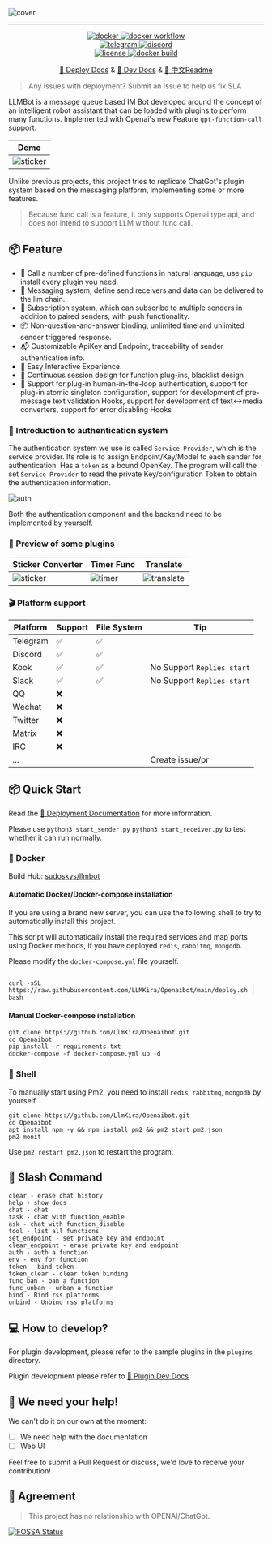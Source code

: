 ![cover](https://raw.githubusercontent.com/LlmKira/.github/main/llmbot/project_cover.png)

-----------------------

<p align="center">
<a href="https://hub.docker.com/repository/docker/sudoskys/llmbot/general">
    <img src="https://img.shields.io/docker/pulls/sudoskys/llmbot" alt="docker">
</a>
<a href="https://github.com/llmkira/openaibot/actions/workflows/docker-ci.yaml">
    <img src="https://github.com/llmkira/openaibot/actions/workflows/docker-ci.yaml/badge.svg" alt="docker workflow">
</a>
<br />
<a href="https://t.me/Openai_LLM">
    <img src="https://img.shields.io/badge/Join-Telegram-blue" alt="telegram">
</a>
<a href="https://discord.gg/6QHNdwhdE5">
    <img src="https://img.shields.io/badge/Join-Discord-blue" alt="discord">
</a>
<br/>
<a href="https://raw.githubusercontent.com/llmkira/openaibot/main/LICENSE">
    <img src="https://img.shields.io/github/license/llmkira/openaibot" alt="license">
</a>
<a href="https://hub.docker.com/repository/docker/sudoskys/llmbot/builds">
    <img src="https://img.shields.io/docker/v/sudoskys/llmbot" alt="docker build">
</a>
</p>

<p align="center">
  <a href="https://llmkira.github.io/Docs/en">🍩 Deploy Docs</a> 
  &
  <a href="https://llmkira.github.io/Docs/en/dev/basic">🧀 Dev Docs</a>
  &
  <a href="README.md">📝 中文Readme</a>
</p>

> Any issues with deployment? Submit an Issue to help us fix SLA

LLMBot is a message queue based IM Bot developed around the concept of an intelligent robot assistant that can be loaded
with plugins to perform many functions. Implemented with Openai's new Feature `gpt-function-call`
support.

| Demo                              | 
|-----------------------------------|
| ![sticker](./docs/chain_chat.gif) |

Unlike previous projects, this project tries to replicate ChatGpt's plugin system based on the messaging platform,
implementing some or more features.

> Because func call is a feature, it only supports Openai type api, and does not intend to support LLM without func
> call.

## 📦 Feature

- 🍪 Call a number of pre-defined functions in natural language, use `pip` install every plugin you need.
- 📝 Messaging system, define send receivers and data can be delivered to the llm chain.
- 📎 Subscription system, which can subscribe to multiple senders in addition to paired senders, with push functionality.
- 📦 Non-question-and-answer binding, unlimited time and unlimited sender triggered response.
- 📬 Customizable ApiKey and Endpoint, traceability of sender authentication info.
- 🍾 Easy Interactive Experience.
- 🍖 Continuous session design for function plug-ins, blacklist design
- 🍟 Support for plug-in human-in-the-loop authentication, support for plug-in atomic singleton configuration, support
  for development of pre-message text validation Hooks, support for development of text<->media converters, support for
  error disabling Hooks

### 🧀 Introduction to authentication system

The authentication system we use is called `Service Provider`, which is the service provider. Its role is to assign
Endpoint/Key/Model to each sender for authentication.
Has a `token` as a bound OpenKey. The program will call the set `Service Provider` to read the private Key/configuration
Token to obtain the authentication information.

![auth](./docs/SeriveProvider.svg)

Both the authentication component and the backend need to be implemented by yourself.

### 🧀 Preview of some plugins

| Sticker Converter                   | Timer Func                      | Translate                                    |
|-------------------------------------|---------------------------------|----------------------------------------------|
| ![sticker](./docs/sticker_func.gif) | ![timer](./docs/timer_func.gif) | ![translate](./docs/translate_file_func.gif) |

### 🎬 Platform support

| Platform | Support | File System | Tip                        |
|----------|---------|-------------|----------------------------|
| Telegram | ✅       | ✅           |                            |
| Discord  | ✅       | ✅           |                            |
| Kook     | ✅       | ✅           | No Support `Replies start` |
| Slack    | ✅       | ✅           | No Support `Replies start` |
| QQ       | ❌       |             |                            |
| Wechat   | ❌       |             |                            |
| Twitter  | ❌       |             |                            |
| Matrix   | ❌       |             |                            |
| IRC      | ❌       |             |                            |
| ...      |         |             | Create issue/pr            |

## 📦 Quick Start

Read the [🧀 Deployment Documentation](https://llmkira.github.io/Docs/) for more information.

Please use `python3 start_sender.py` `python3 start_receiver.py` to test whether it can run normally.

### 🥣 Docker

Build Hub: [sudoskys/llmbot](https://hub.docker.com/repository/docker/sudoskys/llmbot/general)

#### Automatic Docker/Docker-compose installation

If you are using a brand new server, you can use the following shell to try to automatically install this project.

This script will automatically install the required services and map ports using Docker methods, if you have
deployed `redis`, `rabbitmq`, `mongodb`.

Please modify the `docker-compose.yml` file yourself.

```shell

curl -sSL https://raw.githubusercontent.com/LLMKira/Openaibot/main/deploy.sh | bash
```

#### Manual Docker-compose installation

```shell
git clone https://github.com/LlmKira/Openaibot.git
cd Openaibot
pip install -r requirements.txt
docker-compose -f docker-compose.yml up -d

```

### 🍔 Shell

To manually start using Pm2, you need to install `redis`, `rabbitmq`, `mongodb` by yourself.

```shell
git clone https://github.com/LlmKira/Openaibot.git
cd Openaibot
apt install npm -y && npm install pm2 && pm2 start pm2.json
pm2 monit

```

Use `pm2 restart pm2.json` to restart the program.

## 🍪 Slash Command

```shell
clear - erase chat history
help - show docs
chat - chat
task - chat with function_enable
ask - chat with function_disable
tool - list all functions
set_endpoint - set private key and endpoint
clear_endpoint - erase private key and endpoint
auth - auth a function
env - env for function
token - bind token
token_clear - clear token binding
func_ban - ban a function
func_unban - unban a function
bind - Bind rss platforms
unbind - Unbind rss platforms
```

## 💻 How to develop?

For plugin development, please refer to the sample plugins in the `plugins` directory.

Plugin development please refer to [🧀 Plugin Dev Docs](https://llmkira.github.io/Docs/en/dev/basic)

## 🤝 We need your help!

We can't do it on our own at the moment:

- [ ] We need help with the documentation
- [ ] Web UI

Feel free to submit a Pull Request or discuss, we'd love to receive your contribution!

## 📜 Agreement

> This project has no relationship with OPENAI/ChatGpt.


[![FOSSA Status](https://app.fossa.com/api/projects/git%2Bgithub.com%2Fsudoskys%2FOpenaibot.svg?type=small)](https://app.fossa.com/projects/git%2Bgithub.com%2Fsudoskys%2FOpenaibot?ref=badge_small)